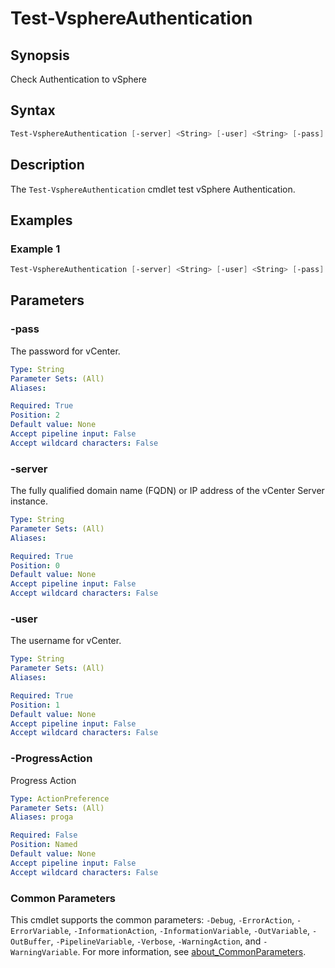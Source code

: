 # Test-VsphereAuthentication

## Synopsis

Check Authentication to vSphere

## Syntax

```powershell
Test-VsphereAuthentication [-server] <String> [-user] <String> [-pass] <String> [-ProgressAction <ActionPreference>] [<CommonParameters>]
```

## Description

The `Test-VsphereAuthentication` cmdlet test vSphere Authentication.

## Examples

### Example 1

```powershell
Test-VsphereAuthentication [-server] <String> [-user] <String> [-pass] <String>
```

## Parameters

### -pass

The password for vCenter.

```yaml
Type: String
Parameter Sets: (All)
Aliases:

Required: True
Position: 2
Default value: None
Accept pipeline input: False
Accept wildcard characters: False
```

### -server

The fully qualified domain name (FQDN) or IP address of the vCenter Server instance.

```yaml
Type: String
Parameter Sets: (All)
Aliases:

Required: True
Position: 0
Default value: None
Accept pipeline input: False
Accept wildcard characters: False
```

### -user

The username for vCenter.

```yaml
Type: String
Parameter Sets: (All)
Aliases:

Required: True
Position: 1
Default value: None
Accept pipeline input: False
Accept wildcard characters: False
```

### -ProgressAction

Progress Action

```yaml
Type: ActionPreference
Parameter Sets: (All)
Aliases: proga

Required: False
Position: Named
Default value: None
Accept pipeline input: False
Accept wildcard characters: False
```

### Common Parameters

This cmdlet supports the common parameters: `-Debug`, `-ErrorAction`, `-ErrorVariable`, `-InformationAction`, `-InformationVariable`, `-OutVariable`, `-OutBuffer`, `-PipelineVariable`, `-Verbose`, `-WarningAction`, and `-WarningVariable`. For more information, see [about_CommonParameters](http://go.microsoft.com/fwlink/?LinkID=113216).
